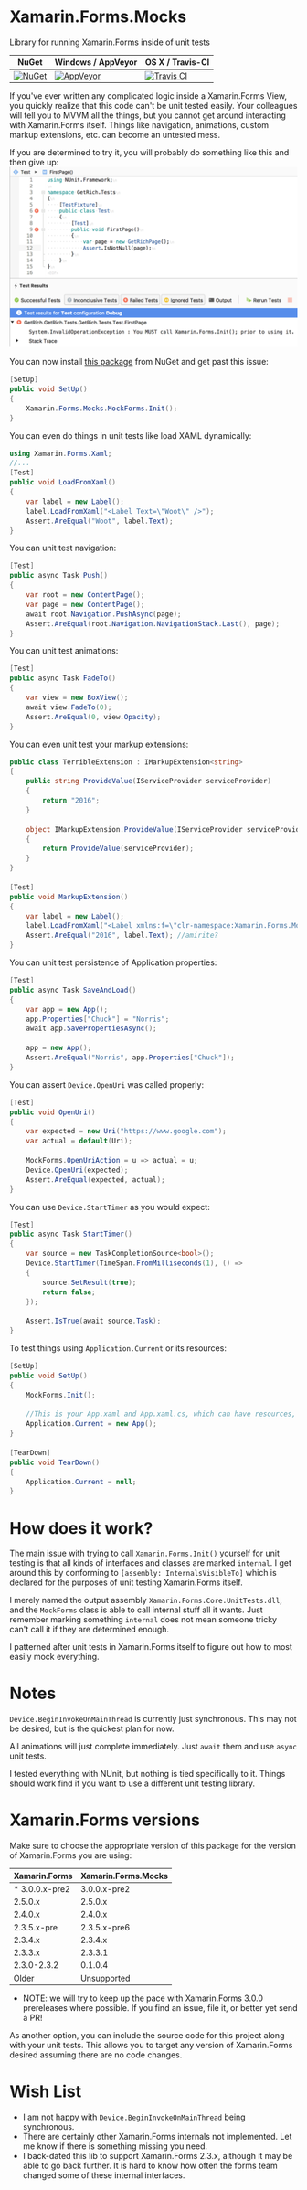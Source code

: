 # Xamarin.Forms.Mocks
Library for running Xamarin.Forms inside of unit tests

| NuGet | Windows / AppVeyor | OS X / Travis-CI |
|---------------------------|---------------------------|-----------------------------|
| [![NuGet](https://img.shields.io/nuget/dt/Xamarin.Forms.Mocks.svg)](https://www.nuget.org/packages/Xamarin.Forms.Mocks) | [![AppVeyor](https://ci.appveyor.com/api/projects/status/github/jonathanpeppers/Xamarin.Forms.Mocks)](https://ci.appveyor.com/project/jonathanpeppers/xamarin-forms-mocks) | [![Travis CI](https://travis-ci.org/jonathanpeppers/Xamarin.Forms.Mocks.svg?branch=master)](https://travis-ci.org/jonathanpeppers/Xamarin.Forms.Mocks) |

If you've ever written any complicated logic inside a Xamarin.Forms View, you quickly realize that this code can't be unit tested easily. Your colleagues will tell you to MVVM all the things, but you cannot get around interacting with Xamarin.Forms itself. Things like navigation, animations, custom markup extensions, etc. can become an untested mess.

If you are determined to try it, you will probably do something like this and then give up:
![FAIL](docs/fail.png)

You can now install [this package](https://www.nuget.org/packages/Xamarin.Forms.Mocks/) from NuGet and get past this issue:
```csharp
[SetUp]
public void SetUp()
{
    Xamarin.Forms.Mocks.MockForms.Init();
}
```

You can even do things in unit tests like load XAML dynamically:
```csharp
using Xamarin.Forms.Xaml;
//...
[Test]
public void LoadFromXaml()
{
    var label = new Label();
    label.LoadFromXaml("<Label Text=\"Woot\" />");
    Assert.AreEqual("Woot", label.Text);
}
```

You can unit test navigation:
```csharp
[Test]
public async Task Push()
{
    var root = new ContentPage();
    var page = new ContentPage();
    await root.Navigation.PushAsync(page);
    Assert.AreEqual(root.Navigation.NavigationStack.Last(), page);
}
```

You can unit test animations:
```csharp
[Test]
public async Task FadeTo()
{
    var view = new BoxView();
    await view.FadeTo(0);
    Assert.AreEqual(0, view.Opacity);
}
```

You can even unit test your markup extensions:
```csharp
public class TerribleExtension : IMarkupExtension<string>
{
    public string ProvideValue(IServiceProvider serviceProvider)
    {
        return "2016";
    }

    object IMarkupExtension.ProvideValue(IServiceProvider serviceProvider)
    {
        return ProvideValue(serviceProvider);
    }
}

[Test]
public void MarkupExtension()
{
    var label = new Label();
    label.LoadFromXaml("<Label xmlns:f=\"clr-namespace:Xamarin.Forms.Mocks.Tests;assembly=Xamarin.Forms.Mocks.Tests\" Text=\"{f:Terrible}\" />");
    Assert.AreEqual("2016", label.Text); //amirite?
}
```

You can unit test persistence of Application properties:
```csharp
[Test]
public async Task SaveAndLoad()
{
    var app = new App();
    app.Properties["Chuck"] = "Norris";
    await app.SavePropertiesAsync();

    app = new App();
    Assert.AreEqual("Norris", app.Properties["Chuck"]);
}
```

You can assert `Device.OpenUri` was called properly:
```csharp
[Test]
public void OpenUri()
{
    var expected = new Uri("https://www.google.com");
    var actual = default(Uri);

    MockForms.OpenUriAction = u => actual = u;    
    Device.OpenUri(expected);
    Assert.AreEqual(expected, actual);
}
```

You can use `Device.StartTimer` as you would expect:
```csharp
[Test]
public async Task StartTimer()
{
    var source = new TaskCompletionSource<bool>();
    Device.StartTimer(TimeSpan.FromMilliseconds(1), () =>
    {
        source.SetResult(true);
        return false;
    });

    Assert.IsTrue(await source.Task);
}
```

To test things using `Application.Current` or its resources:
```csharp
[SetUp]
public void SetUp()
{
    MockForms.Init();

    //This is your App.xaml and App.xaml.cs, which can have resources, etc.
    Application.Current = new App();
}

[TearDown]
public void TearDown()
{
    Application.Current = null;
}
```

# How does it work?

The main issue with trying to call `Xamarin.Forms.Init()` yourself for unit testing is that all kinds of interfaces and classes are marked `internal`. I get around this by conforming to `[assembly: InternalsVisibleTo]` which is declared for the purposes of unit testing Xamarin.Forms itself.

I merely named the output assembly `Xamarin.Forms.Core.UnitTests.dll`, and the `MockForms` class is able to call internal stuff all it wants. Just remember marking something `internal` does not mean someone tricky can't call it if they are determined enough.

I patterned after unit tests in Xamarin.Forms itself to figure out how to most easily mock everything.

# Notes

`Device.BeginInvokeOnMainThread` is currently just synchronous. This may not be desired, but is the quickest plan for now.

All animations will just complete immediately. Just `await` them and use `async` unit tests.

I tested everything with NUnit, but nothing is tied specifically to it. Things should work find if you want to use a different unit testing library.

# Xamarin.Forms versions

Make sure to choose the appropriate version of this package for the version of Xamarin.Forms you are using:

| Xamarin.Forms  | Xamarin.Forms.Mocks |
| -------------- | ------------------- |
| * 3.0.0.x-pre2 | 3.0.0.x-pre2        |
| 2.5.0.x        | 2.5.0.x             |
| 2.4.0.x        | 2.4.0.x             |
| 2.3.5.x-pre    | 2.3.5.x-pre6        |
| 2.3.4.x        | 2.3.4.x             |
| 2.3.3.x        | 2.3.3.1             |
| 2.3.0-2.3.2    | 0.1.0.4             |
| Older          | Unsupported         |

* NOTE: we will try to keep up the pace with Xamarin.Forms 3.0.0 prereleases where possible. If you find an issue, file it, or better yet send a PR!

As another option, you can include the source code for this project along with your unit tests. This allows you to target any version of Xamarin.Forms desired assuming there are no code changes.

# Wish List

- I am not happy with `Device.BeginInvokeOnMainThread` being synchronous.
- There are certainly other Xamarin.Forms internals not implemented. Let me know if there is something missing you need.
- I back-dated this lib to support Xamarin.Forms 2.3.x, although it may be able to go back further. It is hard to know how often the forms team changed some of these internal interfaces.
